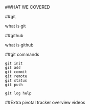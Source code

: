 #WHAT WE COVERED


##git

what is git

##github

what is github

##git commands


    git init
    git add
    git commit
    git remote
    git status
    git push

    git log help



##Extra
	pivotal tracker overview videos